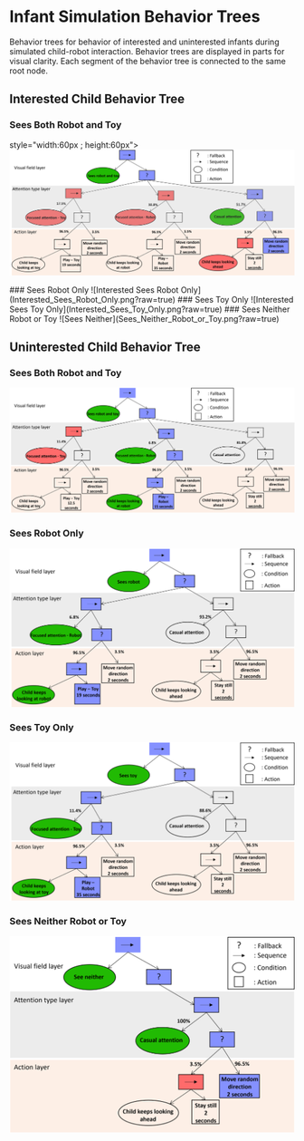 # Infant Simulation Behavior Trees
Behavior trees for behavior of interested and uninterested infants during simulated child-robot interaction. Behavior trees are displayed in parts for visual clarity. Each segment of the behavior tree is connected to the same root node.


## Interested Child Behavior Tree
### Sees Both Robot and Toy
style="width:60px ; height:60px">
![Interested Sees Both Robot and Toy](Interested_Sees_Both.png?raw=true)
<div>
### Sees Robot Only
![Interested Sees Robot Only](Interested_Sees_Robot_Only.png?raw=true)
### Sees Toy Only
![Interested Sees Toy Only](Interested_Sees_Toy_Only.png?raw=true)
### Sees Neither Robot or Toy
![Sees Neither](Sees_Neither_Robot_or_Toy.png?raw=true)

## Uninterested Child Behavior Tree
### Sees Both Robot and Toy
![Uninterested Sees Both Robot and Toy](Uninterested_Sees_Both.png?raw=true)
### Sees Robot Only
![Uninterested Sees Robot Only](Uninterested_Sees_Robot_Only.png?raw=true)
### Sees Toy Only
![Uninterested Sees Toy Only](Uninterested_Sees_Toy_Only.png?raw=true)
### Sees Neither Robot or Toy
![Sees Neither](Sees_Neither_Robot_or_Toy.png?raw=true)
